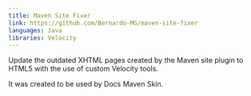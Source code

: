 ```yaml
---
title: Maven Site Fixer
link: https://github.com/Bernardo-MG/maven-site-fixer
languages: Java
libraries: Velocity
---
```

Update the outdated XHTML pages created by the Maven site plugin to HTML5 with the use of custom Velocity tools.

It was created to be used by Docs Maven Skin.
